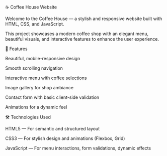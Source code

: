 ☕ Coffee House Website

Welcome to the Coffee House — a stylish and responsive website built with HTML, CSS, and JavaScript.

This project showcases a modern coffee shop with an elegant menu, beautiful visuals, and interactive features to enhance the user experience.

🌟 Features

Beautiful, mobile-responsive design

Smooth scrolling navigation

Interactive menu with coffee selections

Image gallery for shop ambiance

Contact form with basic client-side validation

Animations for a dynamic feel

🛠️ Technologies Used

HTML5 — For semantic and structured layout

CSS3 — For stylish design and animations (Flexbox, Grid)

JavaScript — For menu interactions, form validations, dynamic effects
